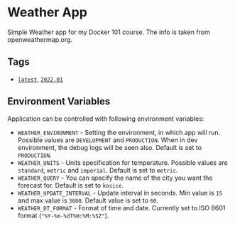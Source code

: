 # Weather App

Simple Weather app for my Docker 101 course. The info is taken from openweathermap.org.

## Tags

* [`latest`](https://github.com/bletvaska/docker-images/blob/master/weather/Dockerfile), [`2022.01`](https://github.com/bletvaska/docker-images/blob/master/weather/Dockerfile)


## Environment Variables

Application can be controlled with following environment variables:

* `WEATHER_ENVIRONMENT` - Setting the environment, in which app will run. Possible values are `DEVELOPMENT` and `PRODUCTION`. When in dev environment, the debug logs will be seen also. Default is set to `PRODUCTION`.
* `WEATHER_UNITS` - Units specification for temperature. Possible values are `standard`, `metric` and `imperial`. Default is set to `metric`.
* `WEATHER_QUERY` - You can specify the name of the city you want the forecast for. Default is set to `kosice`.
* `WEATHER_UPDATE_INTERVAL` - Update interval in seconds. Min value is `15` and max value is `3600`. Default value is set to `60`.
* `WEATHER_DT_FORMAT` - Format of time and date. Currently set to ISO 8601 format (`"%Y-%m-%dT%H:%M:%SZ"`).
